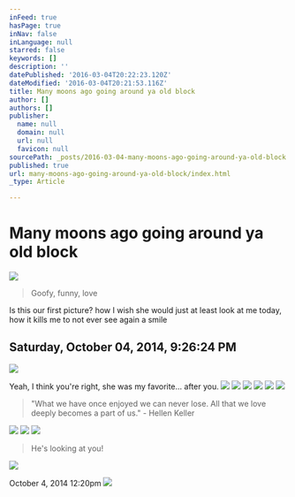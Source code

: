 ```yaml
---
inFeed: true
hasPage: true
inNav: false
inLanguage: null
starred: false
keywords: []
description: ''
datePublished: '2016-03-04T20:22:23.120Z'
dateModified: '2016-03-04T20:21:53.116Z'
title: Many moons ago going around ya old block
author: []
authors: []
publisher:
  name: null
  domain: null
  url: null
  favicon: null
sourcePath: _posts/2016-03-04-many-moons-ago-going-around-ya-old-block.md
published: true
url: many-moons-ago-going-around-ya-old-block/index.html
_type: Article

---
```

# Many moons ago going around ya old block
![](https://the-grid-user-content.s3-us-west-2.amazonaws.com/27fcaa6b-8062-433f-b3d2-1c57e836e488.jpg)

> Goofy, funny, love

Is this our first picture? how I wish she would just at least look at me today, how it kills me to not ever see again a smile 

## ‎Saturday, ‎October ‎04, ‎2014, ‏‎9:26:24 PM
![](https://the-grid-user-content.s3-us-west-2.amazonaws.com/797028ae-425e-4eb4-bf3e-5009336c5c11.jpg)

Yeah, I think you're right, she was my favorite... after you.
![](https://the-grid-user-content.s3-us-west-2.amazonaws.com/3a228762-a3fb-43c9-b8bd-0ffef81705f1.jpg)
![](https://the-grid-user-content.s3-us-west-2.amazonaws.com/4ccc51eb-7e1e-45b6-834c-809cc03e2291.jpg)
![](https://the-grid-user-content.s3-us-west-2.amazonaws.com/0e41c7cf-4d10-46c1-a5e0-4fa38c65e16a.jpg)
![](https://the-grid-user-content.s3-us-west-2.amazonaws.com/bd3d7a9b-d999-4cff-93ee-1a7e087c100d.jpg)
![](https://the-grid-user-content.s3-us-west-2.amazonaws.com/1122e05a-e2e8-4295-be5f-7afddbc603cd.jpg)
![](https://the-grid-user-content.s3-us-west-2.amazonaws.com/03d94a33-5628-4576-83e0-e84da8efd2ea.jpg)

> "What we have once enjoyed we can never lose. All that we love deeply becomes a part of us." - Hellen Keller

![](https://the-grid-user-content.s3-us-west-2.amazonaws.com/6f19a82c-fab1-4291-a6ca-a572492d7cd7.jpg)
![](https://the-grid-user-content.s3-us-west-2.amazonaws.com/a299d559-feb5-42ef-a36f-f4e475d4bc66.jpg)
![](https://the-grid-user-content.s3-us-west-2.amazonaws.com/fe9222cf-2629-4912-ad77-38b8243f0882.jpg)

> He's looking at you!

![](https://the-grid-user-content.s3-us-west-2.amazonaws.com/bdfe291e-d29b-4fe0-b5ea-54745e4d3b7b.jpg)

October 4, 2014 12:20pm
![](https://the-grid-user-content.s3-us-west-2.amazonaws.com/966e7cf6-f799-4da3-bd07-59d99f1d7067.jpg)